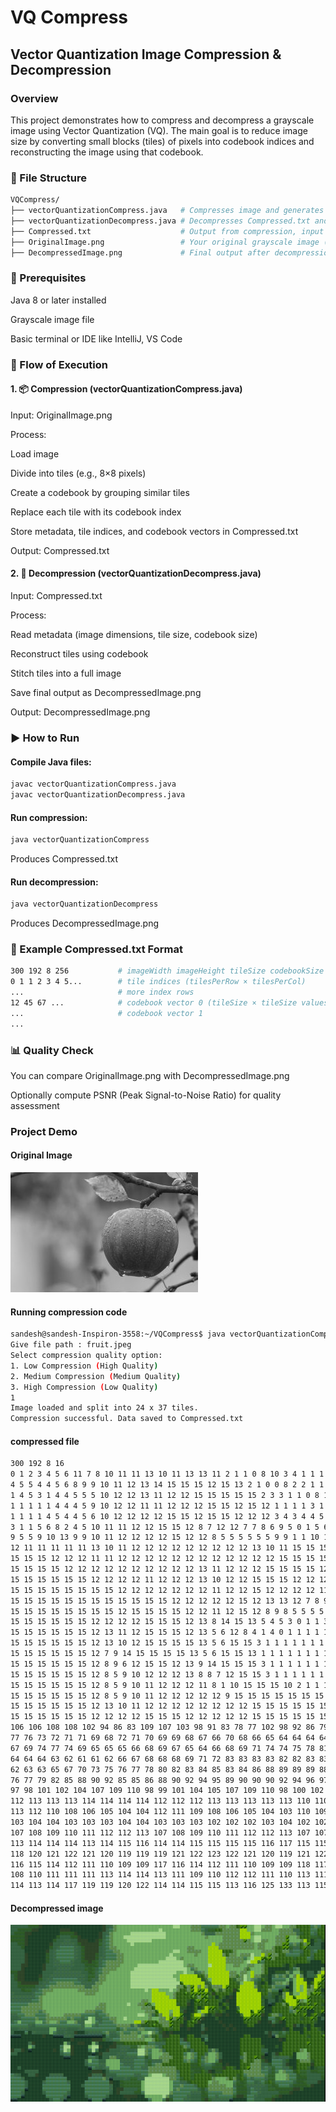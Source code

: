 # VQ Compress

## Vector Quantization Image Compression & Decompression

### Overview 
This project demonstrates how to compress and decompress a grayscale image using Vector Quantization (VQ). The main goal is to reduce image size by converting small blocks (tiles) of pixels into codebook indices and reconstructing the image using that codebook.



### 📁 File Structure
 ```bash
VQCompress/
├── vectorQuantizationCompress.java   # Compresses image and generates Compressed.txt
├── vectorQuantizationDecompress.java # Decompresses Compressed.txt and reconstructs the image
├── Compressed.txt                    # Output from compression, input to decompression
├── OriginalImage.png                 # Your original grayscale image (input for compression)
├── DecompressedImage.png             # Final output after decompression
```


### 🔧 Prerequisites
Java 8 or later installed

Grayscale image file 

Basic terminal or IDE like IntelliJ, VS Code


### 🔁 Flow of Execution
#### 1. 📦 Compression (vectorQuantizationCompress.java)
Input: OriginalImage.png

Process:

Load image

Divide into tiles (e.g., 8×8 pixels)

Create a codebook by grouping similar tiles

Replace each tile with its codebook index

Store metadata, tile indices, and codebook vectors in Compressed.txt

Output: Compressed.txt

#### 2. 🧩 Decompression (vectorQuantizationDecompress.java)
Input: Compressed.txt

Process:

Read metadata (image dimensions, tile size, codebook size)

Reconstruct tiles using codebook

Stitch tiles into a full image

Save final output as DecompressedImage.png

Output: DecompressedImage.png


### ▶️ How to Run
#### Compile Java files:
```bash 
javac vectorQuantizationCompress.java
javac vectorQuantizationDecompress.java
```

#### Run compression:
```bash 
java vectorQuantizationCompress
```
Produces Compressed.txt

#### Run decompression:
```bash 
java vectorQuantizationDecompress
```
Produces DecompressedImage.png


### 🧪 Example Compressed.txt Format
```bash
300 192 8 256           # imageWidth imageHeight tileSize codebookSize
0 1 1 2 3 4 5...        # tile indices (tilesPerRow × tilesPerCol)
...                     # more index rows
12 45 67 ...            # codebook vector 0 (tileSize × tileSize values)
...                     # codebook vector 1
...
```

### 📊 Quality Check
You can compare OriginalImage.png with DecompressedImage.png

Optionally compute PSNR (Peak Signal-to-Noise Ratio) for quality assessment


### Project Demo
#### Original Image
![Original](OriginalImage.png)

#### Running compression code 
```bash
sandesh@sandesh-Inspiron-3558:~/VQCompress$ java vectorQuantizationCompress 
Give file path : fruit.jpeg
Select compression quality option: 
1. Low Compression (High Quality)
2. Medium Compression (Medium Quality)
3. High Compression (Low Quality)
1
Image loaded and split into 24 x 37 tiles.
Compression successful. Data saved to Compressed.txt
```

#### compressed file 
```bash
300 192 8 16
0 1 2 3 4 5 6 11 7 8 10 11 11 13 10 11 13 13 11 2 1 1 0 8 10 3 4 1 1 1 1 14 15 15 15 8 3 
4 5 5 4 4 5 6 8 9 9 10 11 12 13 14 15 15 15 12 15 13 2 1 0 0 8 2 2 1 1 1 1 6 15 12 10 3 
1 4 5 3 1 4 4 5 5 5 10 12 12 13 11 12 12 15 15 15 15 15 2 3 3 1 1 0 8 10 2 2 6 10 12 5 1 
1 1 1 1 1 4 4 4 5 9 10 12 12 11 11 12 12 12 15 15 12 15 12 1 1 1 1 3 1 0 0 0 0 0 0 0 0 
1 1 1 1 4 5 4 4 5 6 10 12 12 12 12 15 15 12 15 15 12 12 12 3 4 3 4 4 5 1 2 3 3 2 2 3 1 
3 1 1 5 6 8 2 4 5 10 11 11 12 12 15 15 12 8 7 12 12 7 7 8 6 9 5 0 1 5 6 9 5 9 7 0 4 
9 5 5 9 10 13 9 9 10 11 12 12 12 12 15 12 12 8 5 5 5 5 5 5 9 9 1 1 10 11 12 12 11 13 6 14 11 
12 11 11 11 11 11 13 10 11 12 12 12 12 12 12 12 12 12 13 10 11 15 15 15 15 15 15 15 15 15 15 12 12 12 0 9 12 
15 15 15 12 12 12 11 11 12 12 12 12 12 12 12 12 12 12 12 12 15 15 15 15 15 15 15 15 15 15 15 15 12 0 1 5 11 
15 15 15 15 12 12 12 12 12 12 12 12 12 12 13 11 12 12 12 15 15 15 15 12 15 15 12 12 12 12 12 12 15 1 11 5 9 
15 15 15 15 15 15 12 12 12 12 11 12 12 12 13 10 12 12 15 15 15 12 12 12 12 12 12 12 12 13 11 12 12 15 15 13 2 
15 15 15 15 15 15 15 15 12 12 12 12 12 12 12 11 12 12 15 12 12 12 12 11 11 11 13 11 13 8 10 11 10 15 15 15 5 
15 15 15 15 15 15 15 15 15 15 15 15 12 12 12 12 12 15 12 13 13 12 7 8 9 6 8 9 9 5 5 5 9 14 15 15 9 
15 15 15 15 15 15 15 15 12 15 15 15 15 12 12 11 12 15 12 8 9 8 5 5 5 5 4 5 5 4 4 5 5 14 15 15 12 
15 15 15 15 15 15 12 12 12 12 15 15 15 12 13 8 14 15 13 5 4 5 3 0 1 1 3 1 1 1 1 4 4 15 15 15 12 
15 15 15 15 15 15 12 13 11 12 15 15 15 12 13 5 6 12 8 4 1 4 0 1 1 1 1 1 1 1 1 0 1 15 15 15 13 
15 15 15 15 15 15 12 13 10 12 15 15 15 15 13 5 6 15 15 3 1 1 1 1 1 1 1 1 1 1 1 1 1 15 15 0 1 
15 15 15 15 15 15 12 7 9 14 15 15 15 15 13 5 6 15 15 13 1 1 1 1 1 1 1 1 1 1 1 1 14 12 0 15 12 
15 15 15 15 15 15 12 8 9 6 12 15 15 12 13 9 14 15 15 15 3 1 1 1 1 1 1 1 1 1 1 6 12 1 15 15 15 
15 15 15 15 15 15 12 8 5 9 10 12 12 12 13 8 8 7 12 15 15 3 1 1 1 1 1 1 1 1 2 15 8 15 15 15 15 
15 15 15 15 15 15 12 8 5 9 10 11 12 12 12 11 8 1 10 15 15 15 10 2 1 1 1 1 1 15 15 12 15 15 15 15 0 
15 15 15 15 15 15 12 8 5 9 10 11 12 12 12 12 12 9 15 15 15 15 15 15 15 15 15 15 15 7 12 15 15 15 15 12 0 
15 15 15 15 15 15 12 13 10 11 12 12 12 12 12 12 12 12 15 15 15 15 15 15 15 15 15 15 12 15 15 15 12 7 11 15 15 
15 15 15 15 15 15 12 12 12 12 15 15 15 12 12 12 12 12 15 15 15 15 15 15 15 15 15 7 15 15 15 8 1 15 15 15 15 
106 106 108 108 102 94 86 83 109 107 103 98 91 83 78 77 102 98 92 86 79 74 71 72 87 85 81 78 73 69 66 67 74 72 71 70 66 62 61 61 60 58 58 57 57 57 59 62 52 50 51 53 56 60 66 72 54 54 55 58 63 68 75 80 
77 76 73 72 71 71 69 68 72 71 70 69 69 68 67 66 70 68 66 65 64 64 64 64 67 65 63 62 63 66 69 71 61 62 64 67 71 77 81 85 65 68 74 79 83 87 89 90 76 79 83 87 89 89 90 90 82 84 86 87 88 89 90 92 
67 69 74 77 74 69 65 65 65 66 68 69 67 65 64 66 68 69 71 74 74 75 78 81 78 80 83 87 89 90 91 92 87 89 91 92 93 92 91 90 91 92 92 91 90 91 90 89 91 92 92 90 91 92 92 91 90 92 92 91 90 91 89 87 
64 64 64 63 62 61 61 62 66 67 68 68 68 69 71 72 83 83 83 83 82 82 83 83 90 89 88 86 84 83 82 82 88 86 85 84 82 81 81 80 89 88 86 84 83 82 81 80 88 87 84 82 80 79 77 75 88 86 84 83 82 81 79 78 
62 63 63 65 67 70 73 75 76 77 78 80 82 83 84 85 83 84 86 88 89 89 89 88 81 82 84 86 87 87 86 85 81 82 84 85 87 87 87 87 80 81 83 84 86 87 88 88 77 78 80 82 84 85 85 85 77 78 80 82 84 85 84 84 
76 77 79 82 85 88 90 92 85 85 86 88 90 92 94 95 89 90 90 90 92 94 96 97 88 87 88 89 90 93 95 97 86 87 87 88 90 92 95 96 86 86 87 87 88 91 92 93 85 85 86 86 87 89 90 91 84 84 85 87 88 90 91 91 
97 98 101 102 104 107 109 110 98 99 101 104 105 107 109 110 98 100 102 105 106 108 110 111 99 101 103 105 107 108 109 111 98 100 103 105 106 108 109 109 97 99 101 103 105 105 106 107 95 97 100 102 103 104 104 105 94 96 99 101 102 102 103 104 
112 113 113 113 114 114 114 114 112 112 112 113 113 113 113 113 110 110 111 111 112 111 111 112 110 110 111 111 111 111 111 110 109 110 110 111 110 110 109 109 108 108 109 109 109 109 107 107 105 106 107 107 107 106 105 104 104 104 105 105 105 104 102 101 
113 112 110 108 106 105 104 104 112 111 109 108 106 105 104 103 110 109 108 106 105 104 103 102 108 107 106 105 104 102 101 101 105 105 104 103 102 101 100 99 103 103 103 102 100 99 98 98 102 102 101 100 99 98 97 96 101 101 101 100 99 98 96 96 
103 104 104 103 103 103 104 104 103 103 103 102 102 102 103 104 102 102 101 100 100 101 102 104 101 101 100 99 99 100 102 104 99 99 99 98 98 100 102 104 98 98 98 98 98 99 101 103 96 96 97 97 98 99 100 102 94 95 96 97 97 98 99 101 
107 108 109 110 111 112 112 113 107 108 109 110 111 112 112 113 107 107 109 110 112 112 113 113 106 107 109 110 112 113 114 114 106 107 109 111 113 114 114 114 105 107 109 111 113 115 115 115 105 106 109 112 114 115 116 115 105 106 109 112 114 115 116 116 
113 114 114 114 113 114 115 116 114 114 115 115 115 115 116 117 115 115 116 116 116 116 117 118 115 116 116 117 117 117 118 119 115 116 117 117 117 118 119 121 116 117 117 118 118 119 120 121 117 117 119 119 119 120 122 123 118 119 119 120 120 121 123 124 
118 120 121 122 121 120 119 119 119 121 122 123 122 121 120 119 121 122 124 125 124 122 121 121 123 124 126 127 125 124 123 122 125 126 128 128 127 125 123 123 125 127 128 128 127 125 124 123 126 127 129 129 127 125 124 123 126 127 129 128 127 125 124 123 
116 115 114 112 111 110 109 109 117 116 114 112 111 110 109 109 118 117 115 113 111 110 110 110 119 117 115 113 111 110 111 111 119 118 115 113 111 111 111 112 120 118 115 112 111 111 112 112 120 118 114 112 110 110 111 112 120 118 114 112 110 110 111 112 
108 110 111 111 111 113 114 114 113 111 109 110 112 112 111 110 113 111 110 113 115 116 120 125 110 110 113 116 115 118 130 144 111 112 114 115 114 114 124 136 113 112 112 115 115 114 115 118 113 112 112 115 117 118 116 114 112 115 116 115 115 118 119 119 
114 113 114 117 119 119 120 122 114 114 115 115 113 116 125 133 113 115 118 121 122 129 142 153 143 143 143 142 142 146 153 158 154 158 160 158 154 152 153 156 129 144 160 167 164 160 157 157 119 134 151 162 166 165 162 158 118 120 125 134 149 160 163 162 
```

#### Decompressed image
![Decompressed Image](DecompressedImage.png)
